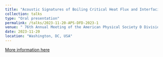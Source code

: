 ```yaml
---
title: "Acoustic Signatures of Boiling Critical Heat Flux and Interfacial Instabilities"
collection: talks
type: "Oral presentation"
permalink: /talks/2023-11-20-APS-DFD-2023-1
venue: " 76th Annual Meeting of the American Physical Society Ð Division of Fluid Dynamics (APS DFD)"
date: 2023-11-20
location: "Washington, DC, USA"
---
```


[More information here](https://meetings.aps.org/Meeting/DFD23/Session/L12.12)
